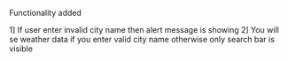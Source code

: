 Functionality added

1] If user enter invalid city name then alert message is showing
2] You will se weather data if you enter valid city name otherwise only search bar is visible
